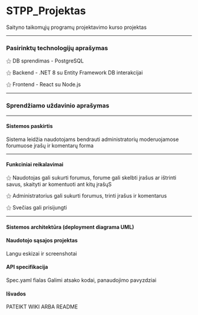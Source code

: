 # STPP_Projektas
 Saityno taikomųjų programų projektavimo kurso projektas
<hr/>
<h3>Pasirinktų technologijų aprašymas</h3>
<p>⚝ DB sprendimas - PostgreSQL</p>
<p>⚝ Backend - .NET 8 su Entity Framework DB interakcijai</p>
<p>⚝ Frontend - React su Node.js</p>


<hr/>
<h3>Sprendžiamo uždavinio aprašymas</h3>
<hr/>
<h4>Sistemos paskirtis</h4>

Sistema leidžia naudotojams bendrauti administratorių moderuojamose forumuose įrašų ir komentarų forma
<hr/>
<h4>Funkciniai reikalavimai</h4>

<p>⚝ Naudotojas gali sukurti forumus, forume gali skelbti įrašus ar ištrinti savus, skaityti ar komentuoti ant kitų įrašųS</p>
<p>⚝ Administratorius gali sukurti forumus, trinti įrašus ir komentarus</p>
<p>⚝ Svečias gali prisijungti</p>
<hr/>

<h4>Sistemos architektūra (deployment diagrama UML)</h4>


<h4>Naudotojo sąsajos projektas </h4>

Langu eskizai ir screenshotai

<h4>API specifikacija</h4>

Spec.yaml fialas
Galimi atsako kodai, panaudojimo pavyzdziai

<h4>Išvados</h4>

PATEIKT WIKI ARBA README
